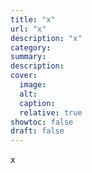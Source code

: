 ```yaml
---
title: "x"
url: "x"
description: "x"
category:
summary:
description: 
cover:
  image:
  alt:
  caption: 
  relative: true
showtoc: false
draft: false
---
```


x  
